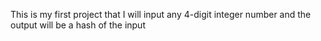 This is my first project that I will input any 4-digit integer number and the output will be a hash of the input
